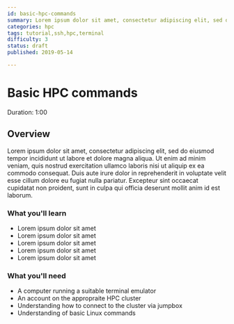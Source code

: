 ```yaml
---
id: basic-hpc-commands
summary: Lorem ipsum dolor sit amet, consectetur adipiscing elit, sed do eiusmod tempor incididunt ut labore et dolore magna aliqua.
categories: hpc
tags: tutorial,ssh,hpc,terminal
difficulty: 3
status: draft
published: 2019-05-14

---
```


# Basic HPC commands
Duration: 1:00

## Overview

Lorem ipsum dolor sit amet, consectetur adipiscing elit, sed do eiusmod tempor incididunt ut labore et dolore magna aliqua. Ut enim ad minim veniam, quis nostrud exercitation ullamco laboris nisi ut aliquip ex ea commodo consequat. Duis aute irure dolor in reprehenderit in voluptate velit esse cillum dolore eu fugiat nulla pariatur. Excepteur sint occaecat cupidatat non proident, sunt in culpa qui officia deserunt mollit anim id est laborum.

### What you'll learn
* Lorem ipsum dolor sit amet
* Lorem ipsum dolor sit amet
* Lorem ipsum dolor sit amet
* Lorem ipsum dolor sit amet
* Lorem ipsum dolor sit amet

### What you'll need

* A computer running a suitable terminal emulator
* An account on the appropraite HPC cluster
* Understanding how to connect to the cluster via jumpbox
* Understanding of basic Linux commands
